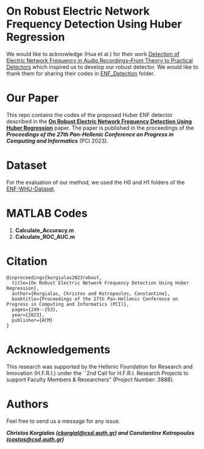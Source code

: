 # On Robust Electric Network Frequency Detection Using Huber Regression

We would like to acknowledge (Hua et al.) for their work [Detection of Electric Network Frequency in Audio Recordings–From Theory to Practical Detectors](https://ieeexplore.ieee.org/document/9143185) which inspired us to develop our robust detector. We would like to thank them for sharing their codes in [ENF_Detection](https://github.com/ghuawhu/ENF-WHU-Dataset/tree/master/ENF_Detection) folder. 

# Our Paper

This repo contains the codes of the proposed Huber ENF detector described in the [**On Robust Electric Network Frequency Detection Using Huber Regression**](https://dl.acm.org/doi/pdf/10.1145/3635059.3635098) paper. The paper is published in the proceedings of the ***Proceedings of the 27th Pan-Hellenic Conference on Progress in Computing and Informatics*** (PCI 2023).

# Dataset

For the evaluation of our method, we used the H0 and H1 folders of the [ENF-WHU-Dataset](https://github.com/ghuawhu/ENF-WHU-Dataset/tree/master/ENF-WHU-Dataset).

# MATLAB Codes

1. **Calculate_Accuracy.m**
2. **Calculate_ROC_AUC.m**


# Citation

```
@inproceedings{korgialas2023robust,
  title={On Robust Electric Network Frequency Detection Using Huber Regression},
  author={Korgialas, Christos and Kotropoulos, Constantine},
  booktitle={Proceedings of the 27th Pan-Hellenic Conference on Progress in Computing and Informatics (PCI)},
  pages={249--253},
  year={2023},
  publisher={ACM}
}
```

# Acknowledgements

This research was supported by the Hellenic Foundation for Research and Innovation (H.F.R.I.) under the ``2nd Call for H.F.R.I. Research Projects to support Faculty Members & Researchers" (Project Number: 3888).

# Authors

Feel free to send us a message for any issue.

***Christos Korgialas (ckorgial@csd.auth.gr) and Constantine Kotropoulos (costas@csd.auth.gr)***
